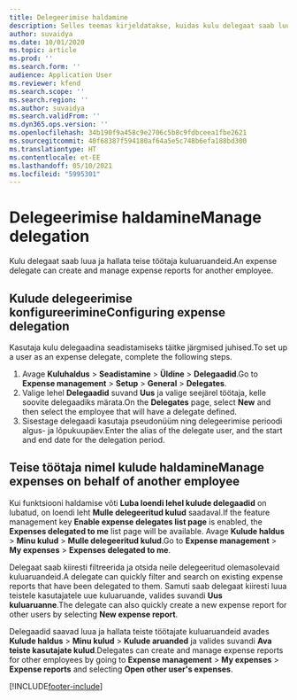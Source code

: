 ```yaml
---
title: Delegeerimise haldamine
description: Selles teemas kirjeldatakse, kuidas kulu delegaat saab luua ja hallata mõne muu töötaja kuluaruannet.
author: suvaidya
ms.date: 10/01/2020
ms.topic: article
ms.prod: ''
ms.search.form: ''
audience: Application User
ms.reviewer: kfend
ms.search.scope: ''
ms.search.region: ''
ms.author: suvaidya
ms.search.validFrom: ''
ms.dyn365.ops.version: ''
ms.openlocfilehash: 34b190f9a458c9e2706c5b8c9fdbceea1fbe2621
ms.sourcegitcommit: 40f68387f594180af64a5e5c748b6efa188bd300
ms.translationtype: HT
ms.contentlocale: et-EE
ms.lasthandoff: 05/10/2021
ms.locfileid: "5995301"
---
```

# <a name="manage-delegation"></a><span data-ttu-id="dfd06-103">Delegeerimise haldamine</span><span class="sxs-lookup"><span data-stu-id="dfd06-103">Manage delegation</span></span>
<span data-ttu-id="dfd06-104">Kulu delegaat saab luua ja hallata teise töötaja kuluaruandeid.</span><span class="sxs-lookup"><span data-stu-id="dfd06-104">An expense delegate can create and manage expense reports for another employee.</span></span>

## <a name="configuring-expense-delegation"></a><span data-ttu-id="dfd06-105">Kulude delegeerimise konfigureerimine</span><span class="sxs-lookup"><span data-stu-id="dfd06-105">Configuring expense delegation</span></span>

<span data-ttu-id="dfd06-106">Kasutaja kulu delegaadina seadistamiseks täitke järgmised juhised.</span><span class="sxs-lookup"><span data-stu-id="dfd06-106">To set up a user as an expense delegate, complete the following steps.</span></span> 
1. <span data-ttu-id="dfd06-107">Avage **Kuluhaldus** > **Seadistamine** > **Üldine** > **Delegaadid**.</span><span class="sxs-lookup"><span data-stu-id="dfd06-107">Go to **Expense management** > **Setup** > **General** > **Delegates**.</span></span> 
2. <span data-ttu-id="dfd06-108">Valige lehel **Delegaadid** suvand **Uus** ja valige seejärel töötaja, kelle soovite delegaadiks märata.</span><span class="sxs-lookup"><span data-stu-id="dfd06-108">On the **Delegates** page, select **New** and then select the employee that will have a delegate defined.</span></span> 
3. <span data-ttu-id="dfd06-109">Sisestage delegaadi kasutaja pseudonüüm ning delegeerimise perioodi algus- ja lõpukuupäev.</span><span class="sxs-lookup"><span data-stu-id="dfd06-109">Enter the alias of the delegate user, and the start and end date for the delegation period.</span></span>

## <a name="manage-expenses-on-behalf-of-another-employee"></a><span data-ttu-id="dfd06-110">Teise töötaja nimel kulude haldamine</span><span class="sxs-lookup"><span data-stu-id="dfd06-110">Manage expenses on behalf of another employee</span></span>

<span data-ttu-id="dfd06-111">Kui funktsiooni haldamise võti **Luba loendi lehel kulude delegaadid** on lubatud, on loendi leht **Mulle delegeeritud kulud** saadaval.</span><span class="sxs-lookup"><span data-stu-id="dfd06-111">If the feature management key **Enable expense delegates list page** is enabled, the **Expenses delegated to me** list page will be available.</span></span> <span data-ttu-id="dfd06-112">Avage **Kulude haldus** > **Minu kulud** > **Mulle delegeeritud kulud**.</span><span class="sxs-lookup"><span data-stu-id="dfd06-112">Go to **Expense management** > **My expenses** > **Expenses delegated to me**.</span></span>

<span data-ttu-id="dfd06-113">Delegaat saab kiiresti filtreerida ja otsida neile delegeeritud olemasolevaid kuluaruandeid.</span><span class="sxs-lookup"><span data-stu-id="dfd06-113">A delegate can quickly filter and search on existing expense reports that have been delegated to them.</span></span> <span data-ttu-id="dfd06-114">Samuti saab delegaat kiiresti luua teistele kasutajatele uue kuluaruande, valides suvandi **Uus kuluaruanne**.</span><span class="sxs-lookup"><span data-stu-id="dfd06-114">The delegate can also quickly create a new expense report for other users by selecting **New expense report**.</span></span>

<span data-ttu-id="dfd06-115">Delegaadid saavad luua ja hallata teiste töötajate kuluaruandeid avades **Kulude haldus** > **Minu kulud** > **Kulude aruanded** ja valides suvandi **Ava teiste kasutajate kulud**.</span><span class="sxs-lookup"><span data-stu-id="dfd06-115">Delegates can create and manage expense reports for other employees by going to **Expense management** > **My expenses** > **Expense reports** and selecting **Open other user's expenses**.</span></span>


[!INCLUDE[footer-include](../includes/footer-banner.md)]